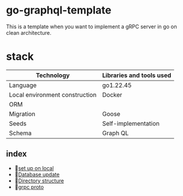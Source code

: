 # go-graphql-template

This is a template when you want to implement a gRPC server in go on
clean architecture.

# stack

| Technology                     | Libraries and tools used |
| ------------------------------ | ------------------------ |
| Language                       | go1.22.45                |
| Local environment construction | Docker                   |
| ORM                            |
| Migration                      | Goose                    |
| Seeds                          | Self-implementation      |
| Schema                         | Graph QL                 |

## index

- 🌳[set up on local](./docs/setUp.md)
- 🍏[Database update](./docs/migration.md)
- 📗[Directory structure](./docs/strucure.md)
- 🍓[grpc proto](./docs/proto.md)
